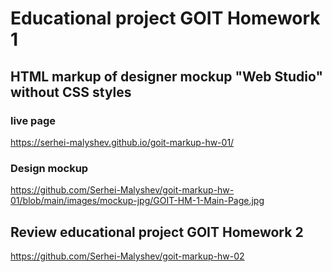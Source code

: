 # Educational project GOIT Homework 1

## HTML markup of designer mockup "Web Studio" without CSS styles

### live page

https://serhei-malyshev.github.io/goit-markup-hw-01/

### Design mockup

https://github.com/Serhei-Malyshev/goit-markup-hw-01/blob/main/images/mockup-jpg/GOIT-HM-1-Main-Page.jpg

## Review educational project GOIT Homework 2

https://github.com/Serhei-Malyshev/goit-markup-hw-02